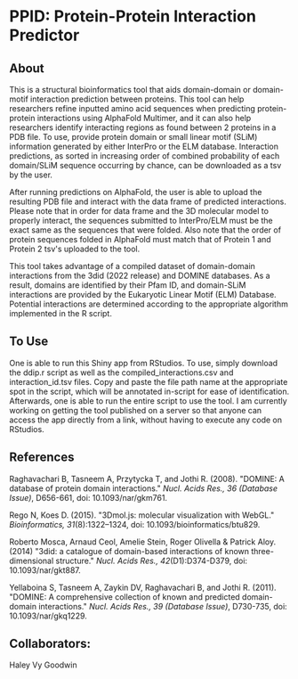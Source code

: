 # PPID: Protein-Protein Interaction Predictor
## About
This is a structural bioinformatics tool that aids domain-domain or domain-motif interaction prediction between proteins. This tool can help researchers refine inputted amino acid sequences when predicting protein-protein interactions using AlphaFold Multimer, and it can also help researchers identify interacting regions as found between 2 proteins in a PDB file. To use, provide protein domain or small linear motif (SLiM) information generated by either InterPro or the ELM database. Interaction predictions, as sorted in increasing order of combined probability of each domain/SLiM sequence occurring by chance, can be downloaded as a tsv by the user. 

After running predictions on AlphaFold, the user is able to upload the resulting PDB file and interact with the data frame of predicted interactions. Please note that in order for data frame and the 3D molecular model to properly interact, the sequences submitted to InterPro/ELM must be the exact same as the sequences that were folded. Also note that the order of protein sequences folded in AlphaFold must match that of Protein 1 and Protein 2 tsv's uploaded to the tool. 

This tool takes advantage of a compiled dataset of domain-domain interactions from the 3did (2022 release) and DOMINE databases. As a result, domains are identified by their Pfam ID, and domain-SLiM interactions are provided by the Eukaryotic Linear Motif (ELM) Database. Potential interactions are determined according to the appropriate algorithm implemented in the R script.

## To Use
One is able to run this Shiny app from RStudios. To use, simply download the ddip.r script as well as the compiled_interactions.csv and interaction_id.tsv files. Copy and paste the file path name at the appropriate spot in the script, which will be annotated in-script for ease of identification. Afterwards, one is able to run the entire script to use the tool. I am currently working on getting the tool published on a server so that anyone can access the app directly from a link, without having to execute any code on RStudios.

## References
Raghavachari B, Tasneem A, Przytycka T, and Jothi R. (2008). "DOMINE: A database of protein domain interactions." _Nucl. Acids Res., 36 (Database Issue)_, D656-661, doi: 10.1093/nar/gkm761.

Rego N, Koes D. (2015). "3Dmol.js: molecular visualization with WebGL." _Bioinformatics, 31_(8):1322–1324, doi: 10.1093/bioinformatics/btu829.

Roberto Mosca, Arnaud Ceol, Amelie Stein, Roger Olivella & Patrick Aloy. (2014) "3did: a catalogue of domain-based interactions of known three-dimensional structure." _Nucl. Acids Res., 42_(D1):D374-D379, doi: 10.1093/nar/gkt887.

Yellaboina S, Tasneem A, Zaykin DV, Raghavachari B, and Jothi R. (2011). "DOMINE: A comprehensive collection of known and predicted domain-domain interactions." _Nucl. Acids Res., 39 (Database Issue)_, D730-735, doi: 10.1093/nar/gkq1229.

## Collaborators:
Haley Vy Goodwin

